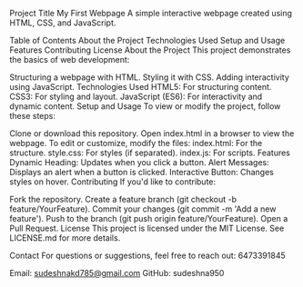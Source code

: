 Project Title
My First Webpage
A simple interactive webpage created using HTML, CSS, and JavaScript.

Table of Contents
About the Project
Technologies Used
Setup and Usage
Features
Contributing
License
About the Project
This project demonstrates the basics of web development:

Structuring a webpage with HTML.
Styling it with CSS.
Adding interactivity using JavaScript.
Technologies Used
HTML5: For structuring content.
CSS3: For styling and layout.
JavaScript (ES6): For interactivity and dynamic content.
Setup and Usage
To view or modify the project, follow these steps:

Clone or download this repository.
Open index.html in a browser to view the webpage.
To edit or customize, modify the files:
index.html: For the structure.
style.css: For styles (if separated).
index.js: For scripts.
Features
Dynamic Heading: Updates when you click a button.
Alert Messages: Displays an alert when a button is clicked.
Interactive Button: Changes styles on hover.
Contributing
If you'd like to contribute:

Fork the repository.
Create a feature branch (git checkout -b feature/YourFeature).
Commit your changes (git commit -m 'Add a new feature').
Push to the branch (git push origin feature/YourFeature).
Open a Pull Request.
License
This project is licensed under the MIT License. See LICENSE.md for more details.

Contact
For questions or suggestions, feel free to reach out: 6473391845

Email: sudeshnakd785@gmail.com
GitHub: sudeshna950
